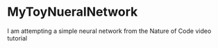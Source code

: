 # MyToyNueralNetwork
I am attempting a simple neural network from the Nature of Code video tutorial
